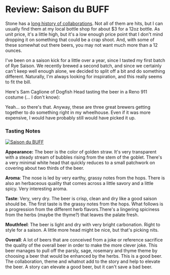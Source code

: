Review: Saison du BUFF
======================

Stone has a [long history of collaborations](http://www.stonebrew.com/collab/default.asp). Not all of them are hits, but I can usually find them at my local bottle shop for about $3 for a 12oz bottle. As unit price, it's a little high, but it's a low enough price point that I don't mind dropping it on something that could be a crap shoot. And, with some of these somewhat out there beers, you may not want much more than a 12 ounces.

I've been on a saison kick for a little over a year, since I tasted my first batch of Rye Saison. We recently brewed a second batch, and since we certainly can't keep well enough alone, we decided to split off a bit and do something different. Naturally, I'm always looking for inspiration, and this really seems to fit the bill.

Here's Sam Caglione of Dogfish Head tasting the beer in a Reno 911 costume (… I don't know):

Yeah… so there's that. Anyway, these are three great brewers getting together to do something right in my wheelhouse. Even if it was more expensive, I would have probably still would have picked it up.

### Tasting Notes

[![Saison du BUFF](http://www.yeastboundanddown.com/wp-content/uploads/2012/07/tumblr_m6kbyehRSI1rzr3i9o1_500.jpeg "Saison du BUFF")](http://www.yeastboundanddown.com/wp-content/uploads/2012/07/tumblr_m6kbyehRSI1rzr3i9o1_500.jpeg)

**Appearance:** The beer is the color of golden straw. It's very transparent with a steady stream of bubbles rising from the stem of the goblet. There's a very minimal white head that quickly reduces to a small patchwork on covering about two thirds of the beer.

**Aroma**: The nose is led by very earthy, grassy notes from the hops. There is also an herbaceous quality that comes across a little savory and a little spicy. Very interesting aroma.

**Taste**: Very, very dry. The beer is crisp, clean and dry like a good saison should be. The first taste is the grassy notes from the hops. What follows is a progression from the different herb flavors.There's a lingering spiciness from the herbs (maybe the thyme?) that leaves the palate fresh.

**Mouthfeel**: The beer is light and dry with very bright carbonation. Right to style for a saison. A little more head might be nice, but that's picking nits.

**Overall**: A lot of beers that are conceived from a joke or reference sacrifice the quality of the overall beer in order to make the more clever joke. This beer manages to pull off the parsly, sage, rosemary and thyme theme by choosing a beer that would be enhanced by the herbs. This is a good beer. The collaboration, theme and whatnot add to the story and help to elevate the beer. A story can elevate a good beer, but it can't save a bad beer.